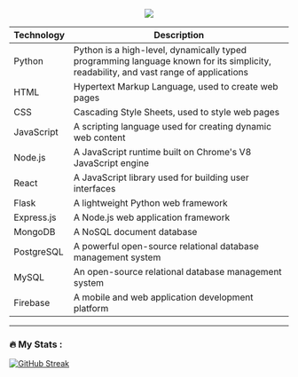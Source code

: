 <p align="center">
  <img src="https://capsule-render.vercel.app/api?type=transparent&color=auto&height=300&section=header&text=I%20am%20a%20Full-stack%20developer&fontSize=50" />
</p>

| Technology | Description |
|------------|-------------|
| Python | Python is a high-level, dynamically typed programming language known for its simplicity, readability, and vast range of applications |
| HTML | Hypertext Markup Language, used to create web pages |
| CSS | Cascading Style Sheets, used to style web pages |
| JavaScript | A scripting language used for creating dynamic web content |
| Node.js | A JavaScript runtime built on Chrome's V8 JavaScript engine |
| React | A JavaScript library used for building user interfaces |
| Flask | A lightweight Python web framework |
| Express.js | A Node.js web application framework |
| MongoDB | A NoSQL document database |
| PostgreSQL | A powerful open-source relational database management system |
| MySQL | An open-source relational database management system |
| Firebase | A mobile and web application development platform |

---

### :fire: My Stats :
[![GitHub Streak](http://github-readme-streak-stats.herokuapp.com?user=your-SMTahaWaqar&theme=dark&background=000000)](https://git.io/streak-stats)
